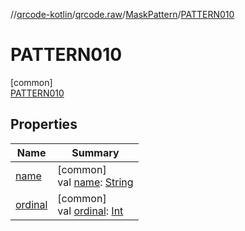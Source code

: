 //[qrcode-kotlin](../../../../index.md)/[qrcode.raw](../../index.md)/[MaskPattern](../index.md)/[PATTERN010](index.md)

# PATTERN010

[common]\
[PATTERN010](index.md)

## Properties

| Name | Summary |
|---|---|
| [name](../../-q-r-code-data-type/-d-e-f-a-u-l-t/index.md#-372974862%2FProperties%2F345188675) | [common]<br>val [name](../../-q-r-code-data-type/-d-e-f-a-u-l-t/index.md#-372974862%2FProperties%2F345188675): [String](https://kotlinlang.org/api/latest/jvm/stdlib/kotlin/-string/index.html) |
| [ordinal](../../-q-r-code-data-type/-d-e-f-a-u-l-t/index.md#-739389684%2FProperties%2F345188675) | [common]<br>val [ordinal](../../-q-r-code-data-type/-d-e-f-a-u-l-t/index.md#-739389684%2FProperties%2F345188675): [Int](https://kotlinlang.org/api/latest/jvm/stdlib/kotlin/-int/index.html) |
